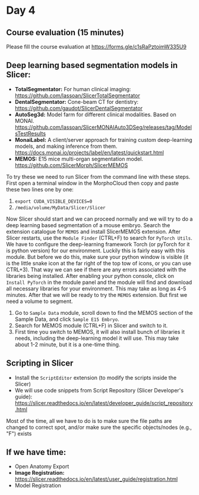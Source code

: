 # Day 4

## Course evaluation (15 minutes)

Please fill the course evaluation at https://forms.gle/c1sRaPztoimW335U9

## Deep learning based segmentation models in Slicer:

* **TotalSegmentator:** For human clinical imaging: https://github.com/lassoan/SlicerTotalSegmentator
* **DentalSegmentator:** Cone-beam CT for dentistry: https://github.com/gaudot/SlicerDentalSegmentator
* **AutoSeg3d:** Model farm for different clinical modalities. Based on MONAI. https://github.com/lassoan/SlicerMONAIAuto3DSeg/releases/tag/ModelsTestResults
* **MonaiLabel:** A client/server approach for training custom deep-learning models, and making inference from them. https://docs.monai.io/projects/label/en/latest/quickstart.html
* **MEMOS:** E15 mice multi-organ segmentation model. https://github.com/SlicerMorph/SlicerMEMOS

To try these we need to run Slicer from the command line with these steps. First open a terminal window in the MorphoCloud then copy and paste these two lines one by one:
1. ```export CUDA_VISIBLE_DEVICES=0```
2. ```/media/volume/MyData/Slicer/Slicer```

Now Slicer should start and we can proceed normally and we will try to do a deep learning based segmentation of a mouse embryo. Search the extension catalogue for `MEMOS` and install SlicerMEMOS extension. After Slicer restarts, use the `Module Finder` (CTRL+F) to search for `PyTorch Utils`. We have to configure the deep-learning framework Torch (or pyTorch for it is python version) for our environment. Luckily this is fairly easy with this module. But before we do this, make sure your python window is visible (it is the little snake icon at the far right of the top tow of icons, or you can use CTRL+3). That way we can see if there are any errors associated with the libraries being installed. After enabling your python console, click on `Install PyTorch` in the module panel and the module will find and download all necessary libraries for your environment. This may take as long as 4-5 minutes. After that we will be ready to try the `MEMOS` extension. But first we need a volume to segment.

1. Go to `Sample Data` module, scroll down to find the MEMOS section of the Sample Data, and click `Sample E15 Embryo`. 
2. Search for MEMOS module (CTRL+F) in Slicer and switch to it.
3. First time you switch to MEMOS, it will also install bunch of libraries it needs, including the deep-learning model it will use. This may take about 1-2 minute, but it is a one-time thing. 

## Scripting in Slicer
* Install the `ScriptEditor` extension (to modify the scripts inside the Slicer)
* We will use code snippets from Script Repository (Slicer Developer's guide): https://slicer.readthedocs.io/en/latest/developer_guide/script_repository.html

Most of the time, all we have to do is to make sure the file paths are changed to correct spot, and/or make sure the specific objects/nodes (e.g., "F") exists

## If we have time:

* Open Anatomy Export
* **Image Registration:** https://slicer.readthedocs.io/en/latest/user_guide/registration.html
* Model Registration


